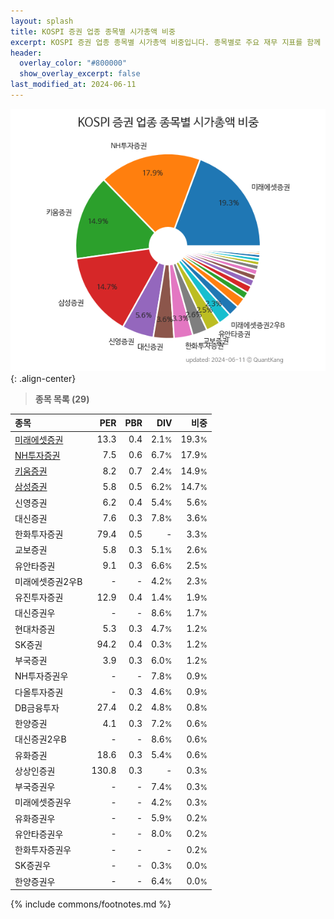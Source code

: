 ```yaml
---
layout: splash
title: KOSPI 증권 업종 종목별 시가총액 비중
excerpt: KOSPI 증권 업종 종목별 시가총액 비중입니다. 종목별로 주요 재무 지표를 함께 표시합니다.
header:
  overlay_color: "#800000"
  show_overlay_excerpt: false
last_modified_at: 2024-06-11
---
```



![KOSPI 증권 업종 종목별 시가총액 비중](/stats/sector/images/kospi_업종_증권_종목.png){: .align-center}


> **종목 목록 (29)**<a id="list"></a>

| **종목** | **PER** | **PBR** | **DIV** | **비중** |
| :------- | ------: | ------: | ------: | -------: |
| [미래에셋증권](/006800/) | 13.3 | 0.4 | 2.1<small>%</small> | 19.3<small>%</small> |
| [NH투자증권](/005940/) | 7.5 | 0.6 | 6.7<small>%</small> | 17.9<small>%</small> |
| [키움증권](/039490/) | 8.2 | 0.7 | 2.4<small>%</small> | 14.9<small>%</small> |
| [삼성증권](/016360/) | 5.8 | 0.5 | 6.2<small>%</small> | 14.7<small>%</small> |
| 신영증권 | 6.2 | 0.4 | 5.4<small>%</small> | 5.6<small>%</small> |
| 대신증권 | 7.6 | 0.3 | 7.8<small>%</small> | 3.6<small>%</small> |
| 한화투자증권 | 79.4 | 0.5 | - | 3.3<small>%</small> |
| 교보증권 | 5.8 | 0.3 | 5.1<small>%</small> | 2.6<small>%</small> |
| 유안타증권 | 9.1 | 0.3 | 6.6<small>%</small> | 2.5<small>%</small> |
| 미래에셋증권2우B | - | - | 4.2<small>%</small> | 2.3<small>%</small> |
| 유진투자증권 | 12.9 | 0.4 | 1.4<small>%</small> | 1.9<small>%</small> |
| 대신증권우 | - | - | 8.6<small>%</small> | 1.7<small>%</small> |
| 현대차증권 | 5.3 | 0.3 | 4.7<small>%</small> | 1.2<small>%</small> |
| SK증권 | 94.2 | 0.4 | 0.3<small>%</small> | 1.2<small>%</small> |
| 부국증권 | 3.9 | 0.3 | 6.0<small>%</small> | 1.2<small>%</small> |
| NH투자증권우 | - | - | 7.8<small>%</small> | 0.9<small>%</small> |
| 다올투자증권 | - | 0.3 | 4.6<small>%</small> | 0.9<small>%</small> |
| DB금융투자 | 27.4 | 0.2 | 4.8<small>%</small> | 0.8<small>%</small> |
| 한양증권 | 4.1 | 0.3 | 7.2<small>%</small> | 0.6<small>%</small> |
| 대신증권2우B | - | - | 8.6<small>%</small> | 0.6<small>%</small> |
| 유화증권 | 18.6 | 0.3 | 5.4<small>%</small> | 0.6<small>%</small> |
| 상상인증권 | 130.8 | 0.3 | - | 0.3<small>%</small> |
| 부국증권우 | - | - | 7.4<small>%</small> | 0.3<small>%</small> |
| 미래에셋증권우 | - | - | 4.2<small>%</small> | 0.3<small>%</small> |
| 유화증권우 | - | - | 5.9<small>%</small> | 0.2<small>%</small> |
| 유안타증권우 | - | - | 8.0<small>%</small> | 0.2<small>%</small> |
| 한화투자증권우 | - | - | - | 0.2<small>%</small> |
| SK증권우 | - | - | 0.3<small>%</small> | 0.0<small>%</small> |
| 한양증권우 | - | - | 6.4<small>%</small> | 0.0<small>%</small> |

{% include commons/footnotes.md %}